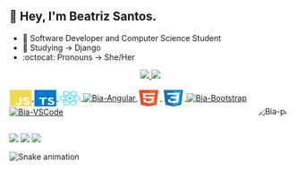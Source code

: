 ## 👋 Hey, I'm Beatriz Santos.
- 🔭 Software Developer and Computer Science Student
- 📖 Studying -> Django
- :octocat: Pronouns -> She/Her

<div align="center">
  <a href="https://github.com/beatrizodsk">
  <img height="180em" src="https://github-readme-stats.vercel.app/api?username=beatrizodsk&show_icons=true&theme=radical&include_all_commits=true&count_private=true"/>
  <img height="180em" src="https://github-readme-stats.vercel.app/api/top-langs/?username=beatrizodsk&layout=compact&langs_count=7&theme=radical"/>
</div>
  
<div style="display: inline_block"><br>
  <img align="center" alt="Bia-Js" height="30" width="40" src="https://raw.githubusercontent.com/devicons/devicon/master/icons/javascript/javascript-plain.svg">
  <img align="center" alt="Bia-Ts" height="30" width="40" src="https://raw.githubusercontent.com/devicons/devicon/master/icons/typescript/typescript-plain.svg">
  <img align="center" alt="Bia-React" height="30" width="40" src="https://raw.githubusercontent.com/devicons/devicon/master/icons/react/react-original.svg">
  <img align="center" alt="Bia-Angular" height="30" width="40" src="https://cdn.jsdelivr.net/gh/devicons/devicon/icons/angularjs/angularjs-original.svg" />
  <img align="center" alt="Bia-HTML" height="30" width="40" src="https://raw.githubusercontent.com/devicons/devicon/master/icons/html5/html5-original.svg">
  <img align="center" alt="Bia-CSS" height="30" width="40" src="https://raw.githubusercontent.com/devicons/devicon/master/icons/css3/css3-original.svg">
  <img align="center" alt="Bia-Bootstrap" height="30" width="40" src="https://cdn.jsdelivr.net/gh/devicons/devicon/icons/bootstrap/bootstrap-original.svg" />
  <img align="center" alt="Bia-VSCode" height="30" width="40" src="https://cdn.jsdelivr.net/gh/devicons/devicon/icons/vscode/vscode-original.svg" />
  <img align="right" alt="Bia-pic" height="150" style="border-radius:50px;" src="https://media.giphy.com/media/ebj2uqrGbsLQ3zZFI0/giphy.gif">
</div>
  
  
  ##
 
  
<div> 
  <a href="https://www.instagram.com/beatriz_ods/" target="_blank"><img src="https://img.shields.io/badge/-Instagram-%23E4405F?style=for-the-badge&logo=instagram&logoColor=white" target="_blank"></a>
  <a href = "mailto:contatobeatrizodsk@gmail.com"><img src="https://img.shields.io/badge/Gmail-D14836?style=for-the-badge&logo=gmail&logoColor=white" target="_blank"></a>
  <a href="https://www.linkedin.com/in/beatrizods/" target="_blank"><img src="https://img.shields.io/badge/-LinkedIn-%230077B5?style=for-the-badge&logo=linkedin&logoColor=white" target="_blank"></a> 
  
 
  ![Snake animation](https://github.com/beatrizodsk/beatrizodsk/blob/output/github-contribution-grid-snake.svg)
</div>
<!---
beatrizodsk/beatrizodsk is a ✨ special ✨ repository because its `README.md` (this file) appears on your GitHub profile.
You can click the Preview link to take a look at your changes.
--->
